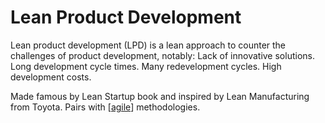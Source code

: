 # Lean Product Development

Lean product development (LPD) is a lean approach to counter the challenges of product development, notably: Lack of innovative solutions. Long development cycle times. Many redevelopment cycles. High development costs.

Made famous by Lean Startup book and inspired by Lean Manufacturing from Toyota. Pairs with [[agile]] methodologies.

[//begin]: # "Autogenerated link references for markdown compatibility"
[agile]: ../software-development/agile "Agile"
[//end]: # "Autogenerated link references"
